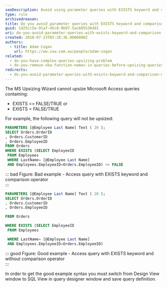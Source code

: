 ```yaml
---
seoDescription: Avoid using parameter queries with EXISTS keyword and comparison operators to prevent upsize issues.
type: rule
archivedreason:
title: Do you avoid parameter queries with EXISTS keyword and comparison operators (<> or =)(Upsizing Problem)?
guid: 1d25cc5a-91af-45c8-9b97-5ac6055364d1
uri: do-you-avoid-parameter-queries-with-exists-keyword-and-comparison-operators-or-upsizing-problem
created: 2010-07-23T03:28:36.0000000Z
authors:
  - title: Adam Cogan
    url: https://ww.ssw.com.au/people/adam-cogan
related:
  - do-you-have-complex-queries-upsizing-problem
  - do-you-remove-vba-function-names-in-queries-before-upsizing-queries-upsizing-problem
redirects:
  - do-you-avoid-parameter-queries-with-exists-keyword-and-comparison-operators-(-or-)(upsizing-problem)
---
```


The MS Upsizing Wizard cannot upsize Microsoft Access queries containing:

- EXISTS &lt;&gt; FALSE/TRUE or
- EXISTS = FALSE/TRUE

For example, the following query will not be upsized:

<!--endintro-->

```sql
PARAMETERS [@Employee Last Name] Text ( 20 );
SELECT Orders.OrderID
, Orders.CustomerID
, Orders.EmployeeID
FROM Orders
WHERE EXISTS (SELECT EmployeeID
 FROM Employees
 WHERE LastName= [@Employee Last Name]
 AND Employees.EmployeeID=Orders.EmployeeID) <> FALSE
```

::: bad
Figure: Bad example - Access query with EXISTS keyword and comparison operator  
:::

```sql
PARAMETERS [@Employee Last Name] Text ( 20 );
SELECT Orders.OrderID
, Orders.CustomerID
, Orders.EmployeeID

FROM Orders

WHERE EXISTS (SELECT EmployeeID
 FROM Employees

 WHERE LastName= [@Employee Last Name]
 AND Employees.EmployeeID=Orders.EmployeeID)
```

::: good
Figure: Good example - Access query with EXISTS keyword and without comparison operator  
:::

In order to get the good example syntax you must switch from Design View window to SQL View in query designer window and save query definition.
